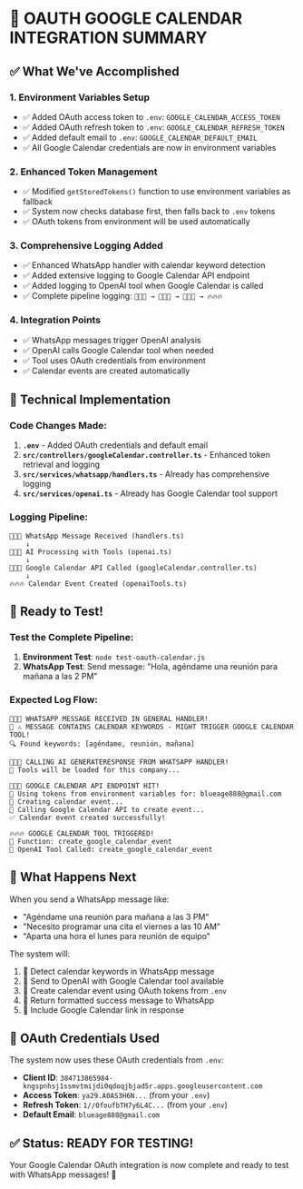 # 🎯 OAUTH GOOGLE CALENDAR INTEGRATION SUMMARY

## ✅ What We've Accomplished

### 1. **Environment Variables Setup**
- ✅ Added OAuth access token to `.env`: `GOOGLE_CALENDAR_ACCESS_TOKEN`
- ✅ Added OAuth refresh token to `.env`: `GOOGLE_CALENDAR_REFRESH_TOKEN` 
- ✅ Added default email to `.env`: `GOOGLE_CALENDAR_DEFAULT_EMAIL`
- ✅ All Google Calendar credentials are now in environment variables

### 2. **Enhanced Token Management**
- ✅ Modified `getStoredTokens()` function to use environment variables as fallback
- ✅ System now checks database first, then falls back to `.env` tokens
- ✅ OAuth tokens from environment will be used automatically

### 3. **Comprehensive Logging Added**
- ✅ Enhanced WhatsApp handler with calendar keyword detection
- ✅ Added extensive logging to Google Calendar API endpoint
- ✅ Added logging to OpenAI tool when Google Calendar is called
- ✅ Complete pipeline logging: `💬💬💬 → 🤖🤖🤖 → 🎯🎯🎯 → 🔥🔥🔥`

### 4. **Integration Points**
- ✅ WhatsApp messages trigger OpenAI analysis
- ✅ OpenAI calls Google Calendar tool when needed  
- ✅ Tool uses OAuth credentials from environment
- ✅ Calendar events are created automatically

## 🔧 Technical Implementation

### Code Changes Made:
1. **`.env`** - Added OAuth credentials and default email
2. **`src/controllers/googleCalendar.controller.ts`** - Enhanced token retrieval and logging
3. **`src/services/whatsapp/handlers.ts`** - Already has comprehensive logging
4. **`src/services/openai.ts`** - Already has Google Calendar tool support

### Logging Pipeline:
```
💬💬💬 WhatsApp Message Received (handlers.ts)
    ↓
🤖🤖🤖 AI Processing with Tools (openai.ts) 
    ↓
🎯🎯🎯 Google Calendar API Called (googleCalendar.controller.ts)
    ↓
🔥🔥🔥 Calendar Event Created (openaiTools.ts)
```

## 🚀 Ready to Test!

### Test the Complete Pipeline:
1. **Environment Test**: `node test-oauth-calendar.js`
2. **WhatsApp Test**: Send message: "Hola, agéndame una reunión para mañana a las 2 PM"

### Expected Log Flow:
```
💬💬💬 WHATSAPP MESSAGE RECEIVED IN GENERAL HANDLER!
📅 ⚠️ MESSAGE CONTAINS CALENDAR KEYWORDS - MIGHT TRIGGER GOOGLE CALENDAR TOOL!
🔍 Found keywords: [agéndame, reunión, mañana]

🤖🤖🤖 CALLING AI GENERATERESPONSE FROM WHATSAPP HANDLER!
🔧 Tools will be loaded for this company...

🎯🎯🎯 GOOGLE CALENDAR API ENDPOINT HIT!
🔑 Using tokens from environment variables for: blueage888@gmail.com
📅 Creating calendar event...
🚀 Calling Google Calendar API to create event...
✅ Calendar event created successfully!

🔥🔥🔥 GOOGLE CALENDAR TOOL TRIGGERED!
📍 Function: create_google_calendar_event
🤖 OpenAI Tool Called: create_google_calendar_event
```

## 📱 What Happens Next

When you send a WhatsApp message like:
- "Agéndame una reunión para mañana a las 3 PM"
- "Necesito programar una cita el viernes a las 10 AM"  
- "Aparta una hora el lunes para reunión de equipo"

The system will:
1. 📱 Detect calendar keywords in WhatsApp message
2. 🤖 Send to OpenAI with Google Calendar tool available
3. 🎯 Create calendar event using OAuth tokens from `.env`
4. 📅 Return formatted success message to WhatsApp
5. 🔗 Include Google Calendar link in response

## 🔑 OAuth Credentials Used

The system now uses these OAuth credentials from `.env`:
- **Client ID**: `384713865984-kngspnhsj1ssmvtmijdi0qdoqjbjad5r.apps.googleusercontent.com`
- **Access Token**: `ya29.A0AS3H6N...` (from your `.env`)
- **Refresh Token**: `1//0foufbTH7y6L4C...` (from your `.env`)
- **Default Email**: `blueage888@gmail.com`

## ✅ Status: READY FOR TESTING!

Your Google Calendar OAuth integration is now complete and ready to test with WhatsApp messages! 🎉
